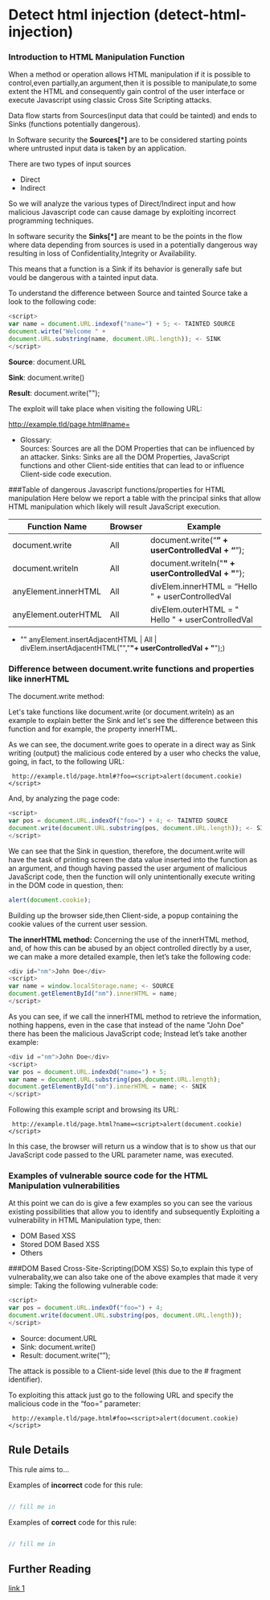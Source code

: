 # Detect html injection (detect-html-injection)
### Introduction to HTML Manipulation Function
When a method or operation allows HTML manipulation if it is possible to control,even partially,an argument,then it is possible to manipulate,to some extent the HTML and consequently gain control of the user interface or execute Javascript using classic Cross Site Scripting attacks.

Data flow starts from Sources(input data that could be tainted) and ends to Sinks (functions potentially dangerous).

In Software security the **Sources[*]** are to be considered starting points where untrusted input data is taken by an application.

There are two types of input sources
* Direct
* Indirect

So we will analyze the various types of Direct/Indirect input and how malicious Javascript code can cause damage by exploiting incorrect programming techniques.

In software security the **Sinks[*]** are meant to be the points in the flow where data depending from sources is used in a potentially dangerous way resulting in loss of Confidentiality,Integrity or Availability.

This means that a function is a Sink if its behavior is generally safe but vould be dangerous with a tainted input data.

To understand the difference between Source and tainted Source take a look to the following code:
```javascript
<script>
var name = document.URL.indexof("name=") + 5; <- TAINTED SOURCE
document.wirte("Welcome " + 
document.URL.substring(name, document.URL.length)); <- SINK
</script>
```
**Source**: document.URL

**Sink**: document.write()

**Result**: document.write("<script>alert(docuemnt.cookie)</script>");

The exploit will take place when visiting the following URL:

   http://example.tld/page.html#name=<script>alert(document.cookie)</script>

* Glossary:  
Sources: Sources are all the DOM Properties that can be influenced by an attacker. 
Sinks: Sinks are all the DOM Properties, JavaScript functions and other Client-side entities that can lead to or influence Client-side code execution. 

###Table of dangerous Javascript functions/properties for HTML manipulation
 Here below we report a table with the principal sinks that allow HTML manipulation which likely will result JavaScript execution.

Function Name | Browser | Example
------------- | ------- | -------
document.write | All | document.write(“<b>” + userControlledVal + “</b>”);
document.writeln | All | document.writeln("<b>" + userControlledVal + "</b>");
anyElement.innerHTML | All | divElem.innerHTML = “Hello ” + userControlledVal
anyElement.outerHTML | All | divElem.outerHTML =  "<div>Hello " + userControlledVal
+ "</div>"
anyElement.insertAdjacentHTML | All | divElem.insertAdjacentHTML("","<b>"+ userControlledVal + "</b>");)

### Difference between document.write functions and properties like innerHTML
The document.write method: 

Let's take functions like document.write (or document.writeln) as an example to explain better the Sink and let's see the difference between this function and for example, the property innerHTML.

As we can see, the document.write goes to operate in a direct way as Sink writing (output) the malicious code entered by a user who checks the value, going, in fact, to the following URL:  

     http://example.tld/page.html#?foo=<script>alert(document.cookie)</script>

 And, by analyzing the page code: 

```javascript
<script>
var pos = document.URL.indexOf("foo=") + 4; <- TAINTED SOURCE
document.write(document.URL.substring(pos, document.URL.length)); <- SINK
</script>
```
We can see that the Sink in question, therefore, the document.write will have the task of printing screen the data value inserted into the function as an argument, and though having passed the user argument of malicious JavaScript code, then the function will only unintentionally execute writing in the DOM code in question, then:

```javascript
alert(document.cookie);
```

Building up the browser side,then Client-side, a popup containing the cookie values of the current user session.

**The innerHTML method:**
Concerning the use of the innerHTML method, and, of how this can be abused by an object controlled directly by a user, we can make a more detailed example, then let’s take the following code:
```javascript
<div id="nm">John Doe</div>
<script>
var name = window.localStorage.name; <- SOURCE
document.getElementById("nm").innerHTML = name;
</script>
```
As you can see, if we call the innerHTML method to retrieve the information, nothing happens, even in the case that instead of the name "John Doe" there has been the malicious JavaScript code; Instead let’s take another example: 
```javascript
<div id ="nm">John Doe</div>
<script>
var pos = document.URL.indexOd("name=") + 5;
var name = document.URL.substring(pos,document.URL.length);
document.getElementById("nm").innerHTML = name; <- SNIK
</script>
```

Following this example script and browsing its URL:

     http://example.tld/page.html?name=<script>alert(document.cookie)</script>

In this case, the browser will return us a window that is to show us that our JavaScript code passed to the URL parameter name, was executed. 

### Examples of vulnerable source code for the HTML Manipulation vulnerabilities
At this point we can do is give a few examples so you can see the various existing possibilities that allow you to identify and subsequently Exploiting a vulnerability in HTML Manipulation type, then:
* DOM Based XSS
* Stored DOM Based XSS
* Others

###DOM Based Cross-Site-Scripting(DOM XSS)
So,to explain this type of vulnerabality,we can also take one of the above examples that made it very simple:
Taking the following vulnerable code:
```javascript
<script>
var pos = document.URL.indexOf("foo=") + 4;
document.write(document.URL.substring(pos, document.URL.length));
</script>
```
* Source: document.URL
* Sink: document.write()
* Result: document.write(“<script>alert(document.cookie)</script>”); 

The attack is possible to a Client-side level (this due to the # fragment identifier).

To exploiting this attack just go to the following URL and specify the malicious code in the “foo=” parameter:

     http://example.tld/page.html#foo=<script>alert(document.cookie)</script>

## Rule Details

This rule aims to...

Examples of **incorrect** code for this rule:

```js

// fill me in

```

Examples of **correct** code for this rule:

```js

// fill me in

```

## Further Reading
[link 1](http://blog.blueclosure.com/2017/09/javascript-dangerous-functions-part-1.html)
